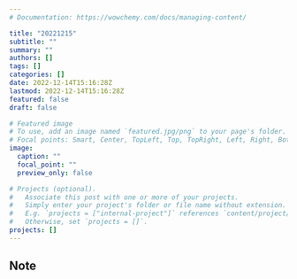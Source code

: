 ```yaml
---
# Documentation: https://wowchemy.com/docs/managing-content/

title: "20221215"
subtitle: ""
summary: ""
authors: []
tags: []
categories: []
date: 2022-12-14T15:16:28Z
lastmod: 2022-12-14T15:16:28Z
featured: false
draft: false

# Featured image
# To use, add an image named `featured.jpg/png` to your page's folder.
# Focal points: Smart, Center, TopLeft, Top, TopRight, Left, Right, BottomLeft, Bottom, BottomRight.
image:
  caption: ""
  focal_point: ""
  preview_only: false

# Projects (optional).
#   Associate this post with one or more of your projects.
#   Simply enter your project's folder or file name without extension.
#   E.g. `projects = ["internal-project"]` references `content/project/deep-learning/index.md`.
#   Otherwise, set `projects = []`.
projects: []
---
```


## Note

